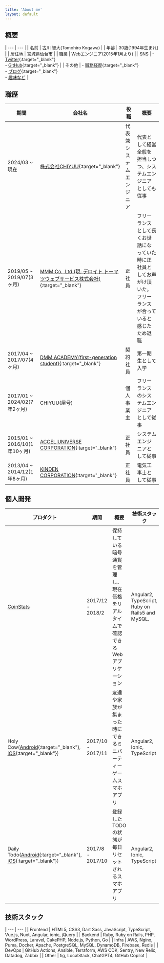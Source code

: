 ```yaml
---
title: 'About me'
layout: default
---
```


## 概要

| --- | --- |
| 名前 | 古川 智大(Tomohiro Kogawa) |
| 年齢 | 30歳(1994年生まれ) |
| 居住地 | 宮城県仙台市 |
| 職業 | Webエンジニア(2015年1月より) |
| SNS | - [Twitter](https://twitter.com/tmhr94){:target="_blank"}<br>- [GitHub](https://github.com/tmhr94){:target="_blank"} |
| その他 | - [職務経歴](https://docs.google.com/spreadsheets/d/1mZBtDzYr1rLVHNHTNIflXxASFTjWeu1xmsuQN5BzQzE/edit#gid=0){:target="_blank"}<br>- [ブログ](https://blog.chiyuu.co.jp/author/tmhr94/){:target="_blank"}<br>- [趣味など](/pages/about-me) |

## 職歴

| 期間 | 会社名 | 役職 | 概要 |
| --- | --- | --- | --- |
| 2024/03 ~ 現在 | [株式会社CHIYUU](https://chiyuu.co.jp/){:target="_blank"} | 代表兼システムエンジニア | 代表として経営全般を担当しつつ、システムエンジニアとしても従事 |
| 2019/05 ~ 2019/07(3ヶ月) | [MMM Co., Ltd.(現: デロイト トーマツウェブサービス株式会社)](https://mmmcorp.co.jp/){:target="_blank"} | 正社員 | フリーランスとして長くお世話になっていた時に正社員としてお声がけ頂いた。フリーランスが合っていると感じたため退職 |
| 2017/04 ~ 2017/07(4ヶ月) | [DMM ACADEMY(first-generation student)](https://dmm.academy/){:target="_blank"} | 契約社員 | 第一期生として入学 |
| 2017/01 ~ 2024/02(7年2ヶ月) | CHIYUU(屋号) | 個人事業主 | フリーランスのシステムエンジニアとして従事 |
| 2015/01 ~ 2016/10(1年10ヶ月) | [ACCEL UNIVERSE CORPORATION](https://www.acceluniverse.com/){:target="_blank"} | 正社員 | システムエンジニアとして従事 |
| 2013/04 ~ 2014/12(1年8ヶ月) | [KINDEN CORPORATION](https://www.kinden.co.jp/){:target="_blank"} | 正社員 | 電気工事士として従事 |

## 個人開発

| プロダクト | 期間 | 概要 | 技術スタック |
| --- | --- | --- | --- |
| [CoinStats](/pages/coin-stats/) | 2017/12 - 2018/2 | 保持している暗号通貨を管理し、現在価格をリアルタイムで確認できるWebアプリケーション | Angular2, TypeScript, Ruby on Rails5 and MySQL. |
| Holy Cow([Android](https://play.google.com/store/apps/details?id=com.kogawawork.holycow&hl=ja){:target="_blank"}, [iOS](https://itunes.apple.com/jp/app/holy-cow/id1323714301?l=ja&ls=1&mt=8){:target="_blank"}) | 2017/10 - 2017/11 | 友達や家族が集まった時にできるミニパーティーゲームスマホアプリ | Angular2, Ionic, TypeScript |
| Daily Todo([Android](https://play.google.com/store/apps/details?id=com.ionicframework.everydaytodo880856&hl=ja){:target="_blank"}, [iOS](https://apps.apple.com/jp/app/daily-todo/id1296569907?l=en){:target="_blank"}) | 2017/8 - 2017/10 | 登録したTODOの状態が毎日リセットされるスマホアプリ | Angular2, Ionic, TypeScript |

## 技術スタック

| --- | --- |
| Frontend | HTML5, CSS3, Dart Sass, JavaScript, TypeScript, Vue.js, Nuxt, Angular, ionic, jQuery |
| Backend | Ruby, Ruby on Rails, PHP, WordPress, Laravel, CakePHP, Node.js, Python, Go |
| Infra | AWS, Nginx, Puma, Docker, Apache, PostgreSQL, MySQL, DynamoDB, Firebase, Redis |
| DevOps | GitHub Actions, Ansible, Terraform, AWS CDK, Sentry, New Relic, Datadog, Zabbix |
| Other | tig, LocalStack, ChatGPT4, GitHub Copilot |
